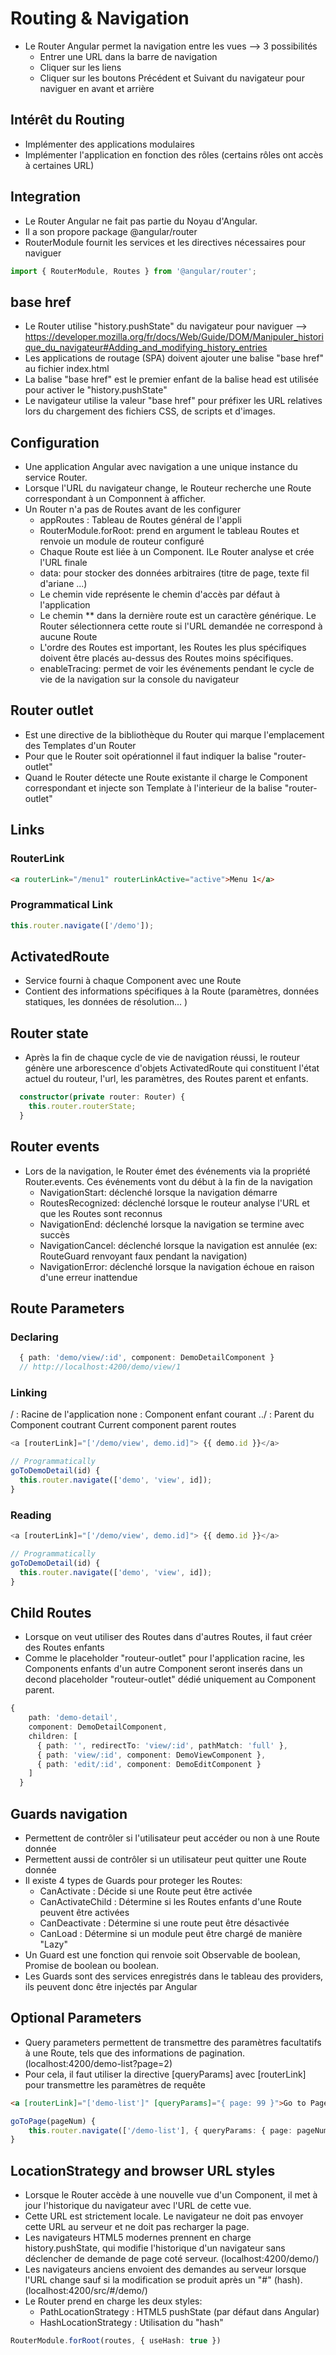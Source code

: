 # Routing & Navigation
* Le Router Angular permet la navigation entre les vues --> 3 possibilités
    - Entrer une URL dans la barre de navigation
    - Cliquer sur les liens
    - Cliquer sur les boutons Précédent et Suivant du navigateur pour naviguer en avant et arrière

## Intérêt du Routing
* Implémenter des applications modulaires
* Implémenter l'application en fonction des rôles (certains rôles ont accès à certaines URL)

## Integration
* Le Router Angular ne fait pas partie du Noyau d'Angular. 
* Il a son propore package @angular/router
* RouterModule fournit les services et les directives nécessaires pour naviguer
```typescript
import { RouterModule, Routes } from '@angular/router';
```

## base href
* Le Router utilise "history.pushState" du navigateur pour naviguer --> https://developer.mozilla.org/fr/docs/Web/Guide/DOM/Manipuler_historique_du_navigateur#Adding_and_modifying_history_entries
* Les applications de routage (SPA) doivent ajouter une balise "base href" au fichier index.html 
* La balise "base href" est le premier enfant de la balise head est utilisée pour activer le "history.pushState"
* Le navigateur utilise la valeur "base href" pour préfixer les URL relatives lors du chargement des fichiers CSS, de scripts et d'images.

## Configuration
* Une application Angular avec navigation a une unique instance du service Router. 
* Lorsque l'URL du navigateur change, le Routeur recherche une Route correspondant à un Componnent à afficher.
* Un Router n'a pas de Routes avant de les configurer
    - appRoutes : Tableau de Routes général de l'appli
    - RouterModule.forRoot: prend en argument le tableau Routes et renvoie un module de routeur configuré
    - Chaque Route est liée à un Component. ILe Router analyse et crée l'URL finale
    - data: pour stocker des données arbitraires (titre de page, texte fil d'ariane ...)
    - Le chemin vide représente le chemin d'accès par défaut à l'application
    - Le chemin ** dans la dernière route est un caractère générique. Le Router sélectionnera cette route si l'URL demandée ne correspond à aucune Route
    - L'ordre des Routes est important, les Routes les plus spécifiques doivent être placés au-dessus des Routes moins spécifiques.
    - enableTracing: permet de voir les événements pendant le cycle de vie de la navigation sur la console du navigateur

## Router outlet
* Est une directive de la bibliothèque du Router qui marque l'emplacement des Templates d'un Router
* Pour que le Router soit opérationnel il faut indiquer la balise "router-outlet"
* Quand le Router détecte une Route existante il charge le Component correspondant et injecte son Template à l'interieur de la balise "router-outlet"

## Links
### RouterLink
```html
<a routerLink="/menu1" routerLinkActive="active">Menu 1</a>
```
### Programmatical Link
```typescript
this.router.navigate(['/demo']);
```

## ActivatedRoute
* Service fourni à chaque Component avec une Route 
* Contient des informations spécifiques à la Route (paramètres, données statiques, les données de résolution... )

## Router state
* Après la fin de chaque cycle de vie de navigation réussi, le routeur génère une arborescence d'objets ActivatedRoute qui constituent l'état actuel du routeur, l'url, les paramètres, des Routes parent et enfants.
```typescript
  constructor(private router: Router) {
    this.router.routerState;
  }
```

## Router events
* Lors de la navigation, le Router émet des événements via la propriété Router.events. Ces événements vont du début à la fin de la navigation
    - NavigationStart: déclenché lorsque la navigation démarre
    - RoutesRecognized: déclenché lorsque le routeur analyse l'URL et que les Routes sont reconnus
    - NavigationEnd: déclenché lorsque la navigation se termine avec succès
    - NavigationCancel: déclenché lorsque la navigation est annulée (ex: RouteGuard renvoyant faux pendant la navigation)
    - NavigationError: déclenché lorsque la navigation échoue en raison d'une erreur inattendue

## Route Parameters
### Declaring
```typescript
  { path: 'demo/view/:id', component: DemoDetailComponent }
  // http://localhost:4200/demo/view/1
```
### Linking
/    : Racine de l'application
none : Component enfant courant
../	 : Parent du Component coutrant Current component parent routes

```typescript
<a [routerLink]="['/demo/view', demo.id]"> {{ demo.id }}</a>

// Programmatically
goToDemoDetail(id) {
  this.router.navigate(['demo', 'view', id]);
}
```
### Reading
```typescript
<a [routerLink]="['/demo/view', demo.id]"> {{ demo.id }}</a>

// Programmatically
goToDemoDetail(id) {
  this.router.navigate(['demo', 'view', id]);
}
```

## Child Routes
* Lorsque on veut utiliser des Routes dans d'autres Routes, il faut créer des Routes enfants
* Comme le placeholder "routeur-outlet" pour l'application racine, les Components enfants d'un autre Component seront inserés dans un decond placeholder "routeur-outlet" dédié uniquement au Component parent.
```typescript
{
    path: 'demo-detail',
    component: DemoDetailComponent,
    children: [
      { path: '', redirectTo: 'view/:id', pathMatch: 'full' },
      { path: 'view/:id', component: DemoViewComponent },
      { path: 'edit/:id', component: DemoEditComponent }       
    ]
  }
```

## Guards navigation
* Permettent de contrôler si l'utilisateur peut accéder ou non à une Route donnée
* Permettent aussi de contrôler si un utilisateur peut quitter une Route donnée
* Il existe 4 types de Guards pour proteger les Routes:
    - CanActivate      : Décide si une Route peut être activée
    - CanActivateChild : Détermine si les Routes enfants d'une Route peuvent être activées
    - CanDeactivate    : Détermine si une route peut être désactivée
    - CanLoad          : Détermine si un module peut être chargé de manière "Lazy"
* Un Guard est une fonction qui renvoie soit Observable de boolean, Promise de boolean ou boolean. 
* Les Guards sont des services enregistrés dans le tableau des providers, ils peuvent donc être injectés par Angular

## Optional Parameters
* Query parameters permettent de transmettre des paramètres facultatifs à une Route, tels que des informations de pagination. (localhost:4200/demo-list?page=2)
* Pour cela, il faut utiliser la directive [queryParams] avec [routerLink] pour transmettre les paramètres de requête
```html
<a [routerLink]="['demo-list']" [queryParams]="{ page: 99 }">Go to Page 99</a>
```
```typescript
goToPage(pageNum) {
    this.router.navigate(['/demo-list'], { queryParams: { page: pageNum } });
}
```

## LocationStrategy and browser URL styles
* Lorsque le Router accède à une nouvelle vue d'un Component, il met à jour l'historique du navigateur avec l'URL de cette vue. 
* Cette URL est strictement locale. Le navigateur ne doit pas envoyer cette URL au serveur et ne doit pas recharger la page.
* Les navigateurs HTML5 modernes prennent en charge history.pushState, qui modifie l'historique d'un navigateur sans déclencher de demande de page coté serveur. (localhost:4200/demo/)
* Les navigateurs anciens envoient des demandes au serveur lorsque l'URL change sauf si la modification se produit après un "#" (hash). (localhost:4200/src/#/demo/)
* Le Router prend en charge les deux styles:
    - PathLocationStrategy : HTML5 pushState (par défaut dans Angular)
    - HashLocationStrategy : Utilisation du "hash"
```typescript
RouterModule.forRoot(routes, { useHash: true })
```
